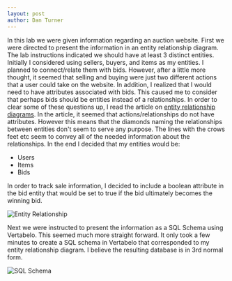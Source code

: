 ```yaml
---
layout: post
author: Dan Turner
---
```

In this lab we were given information regarding an auction website. First we were directed to present the information in an entity relationship diagram. The lab instructions indicated we should have at least 3 distinct entities. Initially I considered using sellers, buyers, and items as my entities. I planned to connect/relate them with bids. However, after a little more thought, it seemed that selling and buying were just two different actions that a user could take on the website. In addition, I realized that I would need to have attributes associated with bids. This caused me to consider that perhaps bids should be  entities instead of a relationships. In order to clear some of these questions up, I read the article on [entity relationship diagrams](https://www.smartdraw.com/entity-relationship-diagram/).  In the article, it seemed that actions/relationships do not have attributes. However this means that the diamonds naming the relationships between entities don't seem to serve any purpose. The lines with the crows feet etc seem to convey all of the needed information about the relationships. In the end I decided that my entities would be:
- Users
- Items
- Bids

In order to track sale information, I decided to include a boolean attribute in the bid entity that would be set to true if the bid ultimately becomes the winning bid.

![Entity Relationship]({{site.baseurl}}/assets/img/Lab5Image1.png)

Next we were instructed to present the information as a SQL Schema using Vertabelo. This seemed much more straight forward. It only took a few minutes to create a SQL schema in Vertabelo that corresponded to my entity relationship diagram. I believe the resulting database is in 3rd normal form.

![SQL Schema]({{site.baseurl}}/assets/img/Lab5Image2.png)

